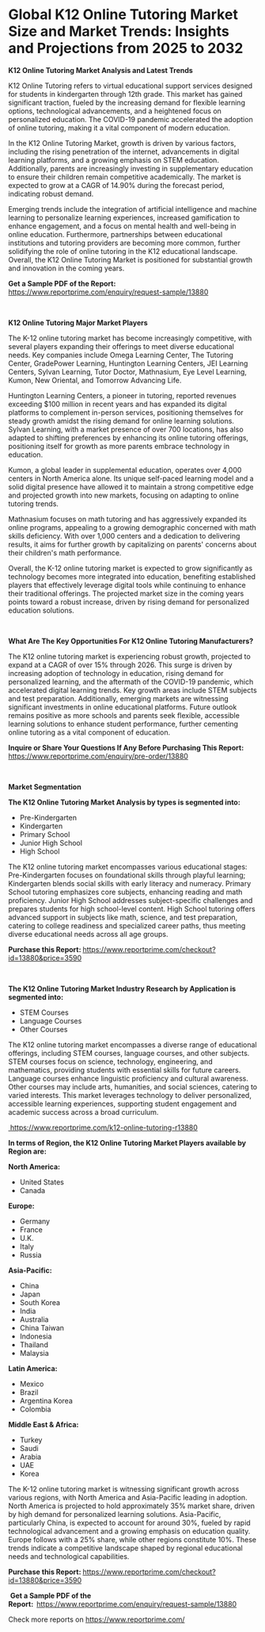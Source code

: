 <p><h1>Global K12 Online Tutoring Market Size and Market Trends: Insights and Projections from 2025 to 2032</h1></p><p><strong>K12 Online Tutoring Market Analysis and Latest Trends</strong></p>
<p><p>K12 Online Tutoring refers to virtual educational support services designed for students in kindergarten through 12th grade. This market has gained significant traction, fueled by the increasing demand for flexible learning options, technological advancements, and a heightened focus on personalized education. The COVID-19 pandemic accelerated the adoption of online tutoring, making it a vital component of modern education.</p><p>In the K12 Online Tutoring Market, growth is driven by various factors, including the rising penetration of the internet, advancements in digital learning platforms, and a growing emphasis on STEM education. Additionally, parents are increasingly investing in supplementary education to ensure their children remain competitive academically. The market is expected to grow at a CAGR of 14.90% during the forecast period, indicating robust demand.</p><p>Emerging trends include the integration of artificial intelligence and machine learning to personalize learning experiences, increased gamification to enhance engagement, and a focus on mental health and well-being in online education. Furthermore, partnerships between educational institutions and tutoring providers are becoming more common, further solidifying the role of online tutoring in the K12 educational landscape. Overall, the K12 Online Tutoring Market is positioned for substantial growth and innovation in the coming years.</p></p>
<p><strong>Get a Sample PDF of the Report:&nbsp;</strong> <a href="https://www.reportprime.com/enquiry/request-sample/13880?utm_campaign=2795&utm_medium=2&utm_source=Github&utm_content=ia&utm_term=20032025&utm_id=k12-online-tutoring">https://www.reportprime.com/enquiry/request-sample/13880</a></p>
<p>&nbsp;</p>
<p><strong>K12 Online Tutoring Major Market Players</strong></p>
<p><p>The K-12 online tutoring market has become increasingly competitive, with several players expanding their offerings to meet diverse educational needs. Key companies include Omega Learning Center, The Tutoring Center, GradePower Learning, Huntington Learning Centers, JEI Learning Centers, Sylvan Learning, Tutor Doctor, Mathnasium, Eye Level Learning, Kumon, New Oriental, and Tomorrow Advancing Life. </p><p>Huntington Learning Centers, a pioneer in tutoring, reported revenues exceeding $100 million in recent years and has expanded its digital platforms to complement in-person services, positioning themselves for steady growth amidst the rising demand for online learning solutions. Sylvan Learning, with a market presence of over 700 locations, has also adapted to shifting preferences by enhancing its online tutoring offerings, positioning itself for growth as more parents embrace technology in education.</p><p>Kumon, a global leader in supplemental education, operates over 4,000 centers in North America alone. Its unique self-paced learning model and a solid digital presence have allowed it to maintain a strong competitive edge and projected growth into new markets, focusing on adapting to online tutoring trends.</p><p>Mathnasium focuses on math tutoring and has aggressively expanded its online programs, appealing to a growing demographic concerned with math skills deficiency. With over 1,000 centers and a dedication to delivering results, it aims for further growth by capitalizing on parents' concerns about their children's math performance.</p><p>Overall, the K-12 online tutoring market is expected to grow significantly as technology becomes more integrated into education, benefiting established players that effectively leverage digital tools while continuing to enhance their traditional offerings. The projected market size in the coming years points toward a robust increase, driven by rising demand for personalized education solutions.</p></p>
<p>&nbsp;</p>
<p><strong>What Are The Key Opportunities For K12 Online Tutoring Manufacturers?</strong></p>
<p><p>The K12 online tutoring market is experiencing robust growth, projected to expand at a CAGR of over 15% through 2026. This surge is driven by increasing adoption of technology in education, rising demand for personalized learning, and the aftermath of the COVID-19 pandemic, which accelerated digital learning trends. Key growth areas include STEM subjects and test preparation. Additionally, emerging markets are witnessing significant investments in online educational platforms. Future outlook remains positive as more schools and parents seek flexible, accessible learning solutions to enhance student performance, further cementing online tutoring as a vital component of education.</p></p>
<p><strong>Inquire or Share Your Questions If Any Before Purchasing This Report:</strong> <a href="https://www.reportprime.com/enquiry/pre-order/13880?utm_campaign=2795&utm_medium=2&utm_source=Github&utm_content=ia&utm_term=20032025&utm_id=k12-online-tutoring">https://www.reportprime.com/enquiry/pre-order/13880</a></p>
<p>&nbsp;</p>
<p><strong>Market Segmentation</strong></p>
<p><strong>The K12 Online Tutoring Market Analysis by types is segmented into:</strong></p>
<p><ul><li>Pre-Kindergarten</li><li>Kindergarten</li><li>Primary School</li><li>Junior High School</li><li>High School</li></ul></p>
<p><p>The K12 online tutoring market encompasses various educational stages: Pre-Kindergarten focuses on foundational skills through playful learning; Kindergarten blends social skills with early literacy and numeracy. Primary School tutoring emphasizes core subjects, enhancing reading and math proficiency. Junior High School addresses subject-specific challenges and prepares students for high school-level content. High School tutoring offers advanced support in subjects like math, science, and test preparation, catering to college readiness and specialized career paths, thus meeting diverse educational needs across all age groups.</p></p>
<p><strong>Purchase this Report:&nbsp;</strong><a href="https://www.reportprime.com/checkout?id=13880&price=3590&utm_campaign=2795&utm_medium=2&utm_source=Github&utm_content=ia&utm_term=20032025&utm_id=k12-online-tutoring">https://www.reportprime.com/checkout?id=13880&price=3590</a></p>
<p>&nbsp;</p>
<p><strong>The K12 Online Tutoring Market Industry Research by Application is segmented into:</strong></p>
<p><ul><li>STEM Courses</li><li>Language Courses</li><li>Other Courses</li></ul></p>
<p><p>The K12 online tutoring market encompasses a diverse range of educational offerings, including STEM courses, language courses, and other subjects. STEM courses focus on science, technology, engineering, and mathematics, providing students with essential skills for future careers. Language courses enhance linguistic proficiency and cultural awareness. Other courses may include arts, humanities, and social sciences, catering to varied interests. This market leverages technology to deliver personalized, accessible learning experiences, supporting student engagement and academic success across a broad curriculum.</p></p>
<p><a href="https://www.reportprime.com/k12-online-tutoring-r13880?utm_campaign=2795&utm_medium=2&utm_source=Github&utm_content=ia&utm_term=20032025&utm_id=k12-online-tutoring">&nbsp;https://www.reportprime.com/k12-online-tutoring-r13880</a></p>
<p><strong>In terms of Region, the K12 Online Tutoring Market Players available by Region are:</strong></p>
<p>
    <p> <strong> North America: </strong>
        <ul>
            <li>United States</li>
            <li>Canada</li>
        </ul>
        </p> 
    <p> <strong> Europe: </strong>
        <ul>
            <li>Germany</li>
            <li>France</li>
            <li>U.K.</li>
            <li>Italy</li>
            <li>Russia</li>
        </ul>
        </p> 
    <p> <strong> Asia-Pacific: </strong>
        <ul>
            <li>China</li>
            <li>Japan</li>
            <li>South Korea</li>
            <li>India</li>
            <li>Australia</li>
            <li>China Taiwan</li>
            <li>Indonesia</li>
            <li>Thailand</li>
            <li>Malaysia</li>
        </ul>
        </p> 
    <p> <strong> Latin America: </strong>
        <ul>
            <li>Mexico</li>
            <li>Brazil</li>
            <li>Argentina Korea</li>
            <li>Colombia</li>
        </ul>
        </p> 
    <p> <strong> Middle East & Africa: </strong>
        <ul>
            <li>Turkey</li>
            <li>Saudi</li>
            <li>Arabia</li>
            <li>UAE</li>
            <li>Korea</li>
        </ul>
    </p>
    </p>
<p><p>The K-12 online tutoring market is witnessing significant growth across various regions, with North America and Asia-Pacific leading in adoption. North America is projected to hold approximately 35% market share, driven by high demand for personalized learning solutions. Asia-Pacific, particularly China, is expected to account for around 30%, fueled by rapid technological advancement and a growing emphasis on education quality. Europe follows with a 25% share, while other regions constitute 10%. These trends indicate a competitive landscape shaped by regional educational needs and technological capabilities.</p></p>
<p><strong>Purchase this Report: </strong><a href="https://www.reportprime.com/checkout?id=13880&price=3590&utm_campaign=2795&utm_medium=2&utm_source=Github&utm_content=ia&utm_term=20032025&utm_id=k12-online-tutoring">https://www.reportprime.com/checkout?id=13880&price=3590</a></p>
<p>&nbsp;<strong>Get a Sample PDF of the Report:&nbsp;&nbsp;</strong><a href="https://www.reportprime.com/enquiry/request-sample/13880?utm_campaign=2795&utm_medium=2&utm_source=Github&utm_content=ia&utm_term=20032025&utm_id=k12-online-tutoring">https://www.reportprime.com/enquiry/request-sample/13880</a></p>
<p><strong></strong></p>
<p>Check more reports on <a href="https://www.reportprime.com/?utm_campaign=2795&utm_medium=2&utm_source=Github&utm_content=ia&utm_term=20032025&utm_id=k12-online-tutoring">https://www.reportprime.com/</a></p>